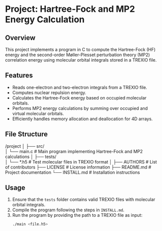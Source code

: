 # Project: Hartree-Fock and MP2 Energy Calculation

## Overview
This project implements a program in C to compute the Hartree-Fock (HF) energy and the second-order Møller-Plesset perturbation theory (MP2) correlation energy using molecular orbital integrals stored in a TREXIO file.

## Features
- Reads one-electron and two-electron integrals from a TREXIO file.
- Computes nuclear repulsion energy.
- Calculates the Hartree-Fock energy based on occupied molecular orbitals.
- Performs MP2 energy calculations by summing over occupied and virtual molecular orbitals.
- Efficiently handles memory allocation and deallocation for 4D arrays.

## File Structure
/project
│
├── src/            
│   └── main.c      # Main program implementing Hartree-Fock and MP2 calculations
│
├── tests/          
│   └── *.h5        # Test molecular files in TREXIO format
│
├── AUTHORS         # List of contributors
├── LICENSE         # License information
├── README.md       # Project documentation
└── INSTALL.md      # Installation instructions

## Usage
1. Ensure that the `tests` folder contains valid TREXIO files with molecular orbital integrals.
2. Compile the program following the steps in `INSTALL.md`.
3. Run the program by providing the path to a TREXIO file as input:
   ```bash
   ./main <file.h5>
